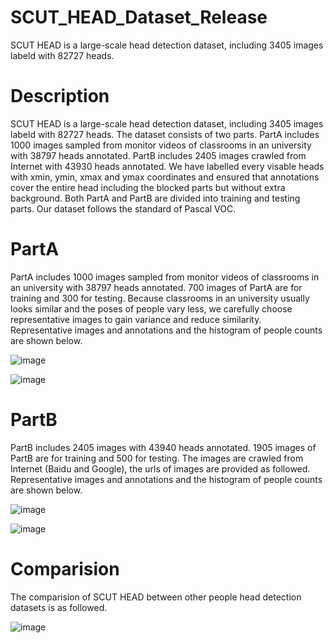 # SCUT_HEAD_Dataset_Release
SCUT HEAD is a large-scale head detection dataset, including 3405 images labeld with 82727 heads.
# Description
SCUT HEAD is a large-scale head detection dataset, including 3405 images labeld with 82727 heads. The dataset consists of two parts. PartA includes 1000 images sampled from monitor videos of classrooms in an university with 38797 heads annotated. PartB includes 2405 images crawled from Internet with 43930 heads annotated. We have labelled every visable heads with xmin, ymin, xmax and ymax coordinates and ensured that annotations cover the entire head including the blocked parts but without extra background. Both PartA and PartB are divided into training and testing parts. Our dataset follows the standard of Pascal VOC. 

# PartA 
PartA includes 1000 images sampled from monitor videos of classrooms in an university with 38797 heads annotated. 700 images of PartA are for training and 300 for testing.
Because classrooms in an university usually looks similar and the poses of people vary less, we carefully choose representative images to gain variance and reduce similarity. 
Representative images and annotations and the histogram of people counts are shown below.

![image](https://github.com/HCIILAB/SCUT_HEAD_Dataset_Release/blob/master/example%20in%20Part_A.png)



![image](https://github.com/HCIILAB/SCUT_HEAD_Dataset_Release/blob/master/statistics%20of%20Part_A.png)



# PartB 
PartB includes 2405 images with 43940 heads annotated. 1905 images of PartB are for training and 500 for testing. The images are crawled from Internet (Baidu and Google), the urls of images are provided as followed.
Representative images and annotations and the histogram of people counts are shown below.

![image](https://github.com/HCIILAB/SCUT_HEAD_Dataset_Release/blob/master/example%20in%20Part_B.png)


![image](https://github.com/HCIILAB/SCUT_HEAD_Dataset_Release/blob/master/statistics%20of%20Part_B.png)



# Comparision 
The comparision of SCUT HEAD between other people head detection datasets is as followed.

![image](https://github.com/HCIILAB/SCUT_HEAD_Dataset_Release/blob/master/Comparision.PNG)
